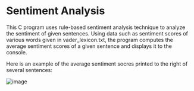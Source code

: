 # Sentiment Analysis

This C program uses rule-based sentiment analysis technique to analyze the sentiment of given 
sentences. Using data such as sentiment scores of various words given in vader_lexicon.txt, the
program computes the average sentiment scores of a given sentence and displays it to the console.

Here is an example of the average sentiment socres printed to the right of several sentences:

![image](https://github.com/ghiugan/SentimentAnalysis/assets/154637437/b9c261c0-fead-4aaa-b5f4-68f0c1d2042a)
